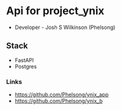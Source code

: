 # Api for project_ynix

* Developer - Josh S Wilkinson (Phelsong)

## Stack

* FastAPI
* Postgres

### Links
* https://github.com/Phelsong/ynix_app
* https://github.com/Phelsong/ynix_b
